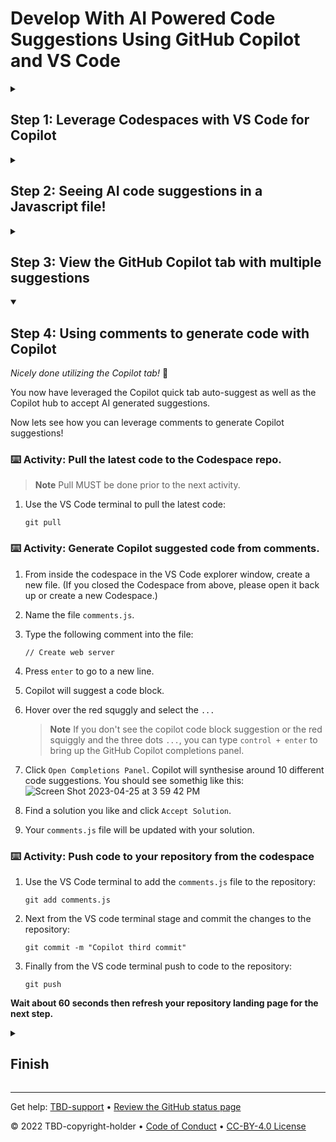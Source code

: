 # 	Develop With AI Powered Code Suggestions Using GitHub Copilot and VS Code

<!--step0

GitHub Copilot can help you code by offering autocomplete-style suggestions. You can learn how GitHub Copilot works, and what to consider while using GitHub Copilot. GitHub Copilot analyzes the context in the file you are editing, as well as related files, and offers suggestions from within your text editor. GitHub Copilot is powered by OpenAI Codex, a new AI system created by OpenAI.


- **Who this is for**: Developers, DevOps Engineers, Software development managers, Testers
- **What you'll learn**: How to install Copilot into a Codespace, accept suggestions from code, accept suggestions from comments
- **What you'll build**: Javascript files that will have code generated by Copilot AI for code and comment suggestions
- **Prerequisites**: To use GitHub Copilot you must have an active GitHub Copilot subscription. Sign up for 60 days free [Copilot](https://github.com/settings/copilot)
- **Timing**: This course is four steps long and can be completed in under an hour

<summary><h2> How to start this course!</h2></summary>
 
1. Above these instructions, click **Use this template**.
2. From the dropdown right-click **Create a new repository** and open the link in a new tab.
![Screen Shot 2023-03-07 at 9 28 54 AM](https://user-images.githubusercontent.com/26442605/223501605-e67051f7-50af-4ae0-a18f-6f733a8b6c62.png)
3. In the new tab, follow the prompts to create a new repository.
   - For owner, choose your personal account or an organization to host the repository.
   - We recommend creating a public repository—private repositories will use [Actions minutes](https://docs.github.com/en/billing/managing-billing-for-github-actions/about-billing-for-github-actions).
   ![Create a new repository](https://user-images.githubusercontent.com/1221423/169618722-406dc508-add4-4074-83f0-c7a7ad87f6f3.png)
4. After your new repository is created, wait about 20 seconds, then refresh the page. Follow the step-by-step instructions in the new repository's README.

endstep0-->

<details id=1>
<summary><h2>Step 1: Leverage Codespaces with VS Code for Copilot</h2></summary>

_Welcome to "	Develop With AI Powered Code Suggestions Using GitHub Copilot and VS Code"! :wave:_
 
GitHub Copilot is an AI pair programmer that helps you write code faster and with less work. It draws context from comments and code to suggest individual lines and whole functions instantly. GitHub Copilot is powered by OpenAI Codex, a generative pretrained language model created by OpenAI. 
 
**Copilot works with many code editors including VS Code, Visual Studio, JetBrains IDE, and Neovim.**
 
Additionally, GitHub Copilot is trained on all languages that appear in public repositories. For each language, the quality of suggestions you receive may depend on the volume and diversity of training data for that language.

Using Copilot inside a Codespace shows just how easy it is to get up and running with GitHub's suite of [Collaborative Coding](https://github.com/features#features-collaboration) tools.

 > **Note**
 > This skills exercise will focus on leveraging GitHub Codespace. It is recommended that you complete the GitHub skill, [Codespaces](https://github.com/skills/code-with-codespaces), before moving forward with this exercise.

### :keyboard: Activity: Enable Copilot inside a Codespace

**We recommend opening another browser tab to work through the following activities so you can keep these instructions open for reference.**
 
Before you open up a codespace on a repository, you can create a development container and define specific extensions or configurations that will be used or installed in your codespace. Let's create this development container and add copilot to the list of extensions. 

1. Navigating back to your **Code** tab of your repository, click the **Add file** drop-down button, and then click `Create new file`.
1. Type or paste the following in the empty text field prompt to name your file.
   ```
   .devcontainer/devcontainer.json
   ```
1. In the body of the new **.devcontainer/devcontainer.json** file, add the following content:
   ```
   {
       // Name this configuration
       "name": "Codespace for Skills!",
       "customizations": {
           "vscode": {
               "extensions": [
                   "GitHub.copilot"
               ]
           }
       }
   }
   ```
1. Select the option to **Commit directly to the `main` branch**, and then click the **Commit new file** button. 
1. Navigate back to the home page of your repository by clicking the **Code** tab located at the top left of the screen.
1. Click the **Code** button located in the middle of the page.
1. Click the **Codespaces** tab on the box that pops up.
1. Click the **Create codespace on main** button.

   **Wait about 2 minutes for the codespace to spin itself up.**

1. Verify your codespace is running. The browser should contain a VS Code web-based editor and a terminal should be present such as the below:
![Screen Shot 2023-03-09 at 9 09 07 AM](https://user-images.githubusercontent.com/26442605/224102962-d0222578-3f10-4566-856d-8d59f28fcf2e.png)
1. The `copilot` extension should show up in the VS Code extension list. Click the extensions sidebar tab. You should see the following:
![Screen Shot 2023-03-09 at 9 04 13 AM](https://user-images.githubusercontent.com/26442605/224102514-7d6d2f51-f435-401d-a529-7bae3ae3e511.png)

**Wait about 60 seconds then refresh your repository landing page for the next step.**
 
</details>

<details id=2>
<summary><h2>Step 2: Seeing AI code suggestions in a Javascript file!</h2></summary>

_Nice work! :tada: You created a Codespace using a devcontainer file that installed Copilot!_

GitHub Copilot provides suggestions for numerous languages and a wide variety of frameworks, but works especially well for Python, JavaScript, TypeScript, Ruby, Go, C# and C++. The following samples are in JavaScript, but other languages will work similarly.

Let's try this out utilizing Javascript for Copilot.
 
### :keyboard: Activity: Add a Javascript file and start writing code

1. From inside the codespace in the VS Code explorer window, create a new file. 
 
> **Note**:
> If you closed the Codespace from above, please open it back up or create a new Codespace.
 
2. Name the file `skills.js`
3. Verify your new file looks like:
 ![Screen Shot 2023-03-09 at 9 21 34 AM](https://user-images.githubusercontent.com/26442605/224105906-d1beb531-b747-4c7a-85ba-a12526488422.png)
4. In the `skills.js` file, type the following function header.
 
   ```
   function calculateNumbers(var1, var2)
   ```
   GitHub Copilot will automatically suggest an entire function body in grayed text. Below is an example of what you'll most likely see, but the exact suggestion may vary.
 ![Screen Shot 2023-04-27 at 10 23 06 AM](https://user-images.githubusercontent.com/26442605/234941079-b4bf3e9d-fc70-4b20-b74c-0ee753ba344e.png)

 
5. Press `Tab` to accept the suggestion.
 
### :keyboard: Activity: Push code to your repository from the codespace

1. Use the VS Code terminal to add the `skills.js` file to the repository:
 
   ```
   git add skills.js
   ```

2. Next from the VS code terminal stage and commit the changes to the repository:
 
   ```
   git commit -m "Copilot first commit"
   ```
 
3. Finally from the VS code terminal push to code to the repository:
 
   ```
   git push
   ```
 
**Wait about 60 seconds then refresh your repository landing page for the next step.**
 
</details>

<details id=3>
<summary><h2>Step 3: View the GitHub Copilot tab with multiple suggestions</h2></summary>

_Nice work! You just used AI code suggestions within a Javascript file by using GitHub Copilot :sparkles:_
 
Keep in mind that as you continue to use copilot, you may not want some of the suggestions GitHub Copilot offers. GitHub Copilot will show you multiple suggestions in a new tab.

### :keyboard: Activity: Pull the latest code to the Codespace repo.

> **Note**
 > Pull MUST be done prior to the next activity.
 
1. Use the VS Code terminal to pull the latest code:

   ```
   git pull
   ```
   
### :keyboard: Activity: Add another Javascript method and view all suggestions

1. From inside the codespace in the VS Code explorer window, create a new file. Note: If you closed the Codespace from above please open it back up or create a new Codespace.
2. Name the file `member.js`
3. In the `member.js` file, type the following function header.
   ```
   function skillsMember()
   ```
4. Stop typing and view the Copilot suggestion by hovering over the red squiggly and select the `...`
5. Click `Open Completions Panel`. Copilot will synthesize around 10 different code suggestions. You should see something like this:
 ![Screen Shot 2023-04-27 at 10 06 55 AM](https://user-images.githubusercontent.com/26442605/234937592-d196bd5e-8ac2-4d9a-87f4-94e8a9b6a417.png)
6. Find a solution you like and click `Accept Solution`. 
7. Your `member.js` file will be updated with your solution.
 
### :keyboard: Activity: Push code to your repository from the codespace

1. Use the VS Code terminal to add the `member.js` file to the repository:
 
   ```
   git add member.js
   ```

2. Next from the VS code terminal stage and commit the changes to the repository:
 
   ```
   git commit -m "Copilot second commit"
   ```
 
3. Finally from the VS code terminal push to code to the repository:
 
   ```
   git push
   ```
   

**Wait about 60 seconds then refresh your repository landing page for the next step.**

</details>

<details id=4 open>
<summary><h2>Step 4: Using comments to generate code with Copilot</h2></summary>

_Nicely done utilizing the Copilot tab!_ :partying_face:

You now have leveraged the Copilot quick tab auto-suggest as well as the Copilot hub to accept AI generated suggestions. 

Now lets see how you can leverage comments to generate Copilot suggestions!

### :keyboard: Activity: Pull the latest code to the Codespace repo.

> **Note**
 > Pull MUST be done prior to the next activity.
 
1. Use the VS Code terminal to pull the latest code:

   ```
   git pull
   ```
   
### :keyboard: Activity: Generate Copilot suggested code from comments.

1. From inside the codespace in the VS Code explorer window, create a new file. (If you closed the Codespace from above, please open it back up or create a new Codespace.)
2. Name the file `comments.js`.
3. Type the following comment into the file:
   ```
   // Create web server
   ```
4. Press `enter` to go to a new line.
5. Copilot will suggest a code block.
6. Hover over the red squggly and select the `...`
   > **Note**
   > If you don't see the copilot code block suggestion or the red squiggly and the three dots `...`, you can type `control + enter` to bring up the GitHub Copilot completions panel.
  
7. Click `Open Completions Panel`. Copilot will synthesise around 10 different code suggestions. You should see somethig like this:
 ![Screen Shot 2023-04-25 at 3 59 42 PM](https://user-images.githubusercontent.com/26442605/234425509-74ea96e0-bbd6-417b-84c5-73546ac7b2cd.png)
8. Find a solution you like and click `Accept Solution`. 
7. Your `comments.js` file will be updated with your solution.
 
### :keyboard: Activity: Push code to your repository from the codespace

1. Use the VS Code terminal to add the `comments.js` file to the repository:
 
   ```
   git add comments.js
   ```

2. Next from the VS code terminal stage and commit the changes to the repository:
 
   ```
   git commit -m "Copilot third commit"
   ```
 
3. Finally from the VS code terminal push to code to the repository:
 
   ```
   git push 
   ```

**Wait about 60 seconds then refresh your repository landing page for the next step.**

</details>

<details id=X>
<summary><h2>Finish</h2></summary>

_Congratulations friend, you've completed this course!_

<img src="https://octodex.github.com/images/welcometocat.png" alt=celebrate width=300 align=right>

Here's a recap of all the tasks you completed:

* Set up Copilot inside a Codespace.
* Use Copilot to accept suggested code.
* Use Copilot's hub for alternate suggestions.
* Leverage comments to have Copilot auto-suggest code.

### Additional learning and resources
 
- [Copilot for Individuals](https://docs.github.com/en/copilot/overview-of-github-copilot/about-github-copilot-for-individuals)
- [Copilot for Business](https://docs.github.com/en/copilot/overview-of-github-copilot/about-github-copilot-for-business)
- [Getting started with Copilot](https://docs.github.com/en/copilot/getting-started-with-github-copilot/getting-started-with-github-copilot-in-visual-studio-code)
- [Configure Copilot settings](https://docs.github.com/en/copilot/configuring-github-copilot/configuring-github-copilot-settings-on-githubcom)


### What's next?

- [We'd love to hear what you thought of this course](https://github.com/skills/.github/discussions).
- [Learn another GitHub skill](https://github.com/skills).
- [Read the Get started with GitHub docs](https://docs.github.com/en/get-started).
- To find projects to contribute to, check out [GitHub Explore](https://github.com/explore).

</details>

---

Get help: [TBD-support](TBD-support-link) &bull; [Review the GitHub status page](https://www.githubstatus.com/)

&copy; 2022 TBD-copyright-holder &bull; [Code of Conduct](https://www.contributor-covenant.org/version/2/1/code_of_conduct/code_of_conduct.md) &bull; [CC-BY-4.0 License](https://creativecommons.org/licenses/by/4.0/legalcode)
